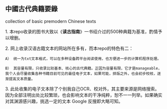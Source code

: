 ## 中國古代典籍要錄

collection of basic premodern Chinese texts

1\. 本repo收录的图书大致以《**读古指南**》一书绍介过的500种典籍为基准，酌情予以增删。

2\. 网上收录汉语古籍文本的网站所在多有，而本repo的特色有二：

```
A） 统一为txt文本格式，可以在多种设备跨平台阅读使用，也方便进一步的计算机程序处理。

B） 其容量有限，只收录比较基本、核心的古代典籍。正因为容量有限，它才是manageable，我个人会尽量收集各种书籍目前可见的最佳电子文本，如果可能，排版之外，也会初步校核，逐渐提高文本质量。
```

3\. 此处收集的电子文本除了个别我自己OCR、校对外，其主要来源是网络搜索。因为全部注明出处比较繁琐，也会影响文本的干净纯粹，恕不一一列举。如果确实对其渊源感兴趣，挑选一定的文本 Google 反搜即大略可知。